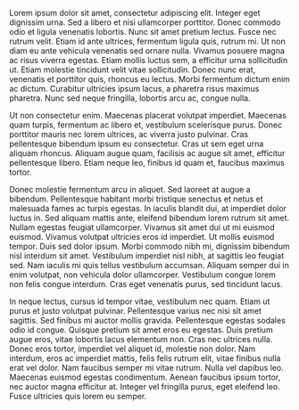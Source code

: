 

<p>Lorem ipsum dolor sit amet, consectetur adipiscing elit. Integer eget dignissim urna. Sed a libero et nisi ullamcorper porttitor. Donec commodo odio et ligula venenatis lobortis. Nunc sit amet pretium lectus. Fusce nec rutrum velit. Etiam id ante ultrices, fermentum ligula quis, rutrum mi. Ut non diam eu ante vehicula venenatis sed ornare nulla. Vivamus posuere magna ac risus viverra egestas. Etiam mollis luctus sem, a efficitur urna sollicitudin ut. Etiam molestie tincidunt velit vitae sollicitudin. Donec nunc erat, venenatis et porttitor quis, rhoncus eu lectus. Morbi fermentum dictum enim ac dictum. Curabitur ultricies ipsum lacus, a pharetra risus maximus pharetra. Nunc sed neque fringilla, lobortis arcu ac, congue nulla.</p>

<p>Ut non consectetur enim. Maecenas placerat volutpat imperdiet. Maecenas quam turpis, fermentum ac libero et, vestibulum scelerisque purus. Donec porttitor mauris nec lorem ultrices, ac viverra justo pulvinar. Cras pellentesque bibendum ipsum eu consectetur. Cras ut sem eget urna aliquam rhoncus. Aliquam augue quam, facilisis ac augue sit amet, efficitur pellentesque libero. Etiam neque leo, finibus id quam et, faucibus maximus tortor.</p>

<p>Donec molestie fermentum arcu in aliquet. Sed laoreet at augue a bibendum. Pellentesque habitant morbi tristique senectus et netus et malesuada fames ac turpis egestas. In iaculis blandit dui, at imperdiet dolor luctus in. Sed aliquam mattis ante, eleifend bibendum lorem rutrum sit amet. Nullam egestas feugiat ullamcorper. Vivamus sit amet dui ut mi euismod euismod. Vivamus volutpat ultricies eros id imperdiet. Ut mollis euismod tempor. Duis sed dolor ipsum. Morbi commodo nibh mi, dignissim bibendum nisl interdum sit amet. Vestibulum imperdiet nisl nibh, at sagittis leo feugiat sed. Nam iaculis mi quis tellus vestibulum accumsan. Aliquam semper dui in enim volutpat, non vehicula dolor ullamcorper. Vestibulum congue lorem non felis congue interdum. Cras eget venenatis purus, sed tincidunt lacus.</p>

<p>In neque lectus, cursus id tempor vitae, vestibulum nec quam. Etiam ut purus et justo volutpat pulvinar. Pellentesque varius nec nisi sit amet sagittis. Sed finibus mi auctor mollis gravida. Pellentesque egestas sodales odio id congue. Quisque pretium sit amet eros eu egestas. Duis pretium augue eros, vitae lobortis lacus elementum non. Cras nec ultrices nulla. Donec eros tortor, imperdiet vel aliquet id, molestie non dolor. Nam interdum, eros ac imperdiet mattis, felis felis rutrum elit, vitae finibus nulla erat vel dolor. Nam faucibus semper mi vitae rutrum. Nulla vel dapibus leo. Maecenas euismod egestas condimentum. Aenean faucibus ipsum tortor, nec auctor magna efficitur at. Integer vel fringilla purus, eget eleifend leo. Fusce ultricies quis lorem eu semper.</p>



